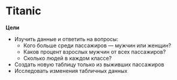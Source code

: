 # Titanic
**Цели**
- Изучить данные и ответить на вопросы:
    - Кого больше среди пассажиров — мужчин или женщин?
    - Каков процент взрослых мужчин от всех пассажиров?
    - Сколько людей в каждом классе?
- Создать новую таблицу только из выживших пассажиров
- Исследовать изменения табличных данных
